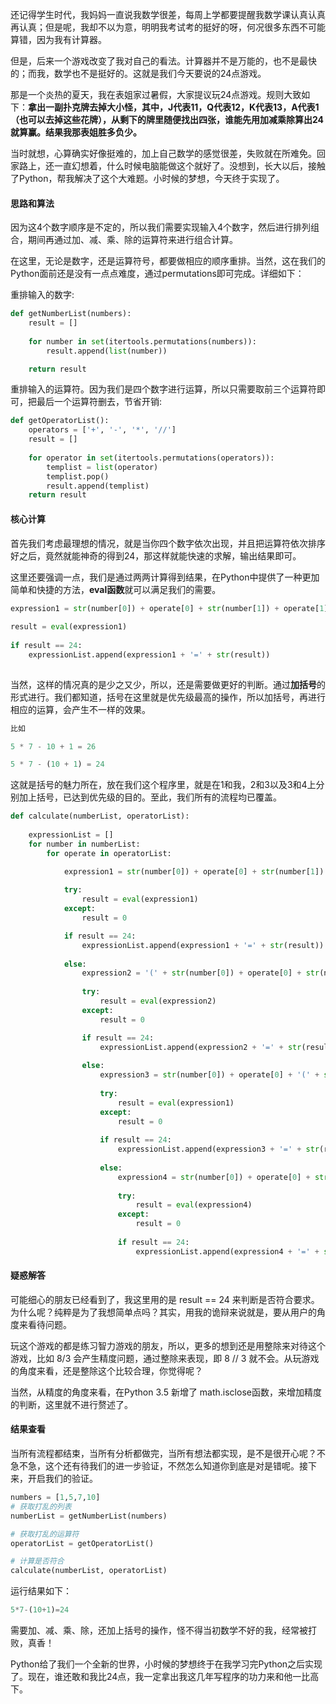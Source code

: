 还记得学生时代，我妈妈一直说我数学很差，每周上学都要提醒我数学课认真认真再认真；但是呢，我却不以为意，明明我考试考的挺好的呀，何况很多东西不可能算错，因为我有计算器。

但是，后来一个游戏改变了我对自己的看法。计算器并不是万能的，也不是最快的；而我，数学也不是挺好的。这就是我们今天要说的24点游戏。

那是一个炎热的夏天，我在表姐家过暑假，大家提议玩24点游戏。规则大致如下：**拿出一副扑克牌去掉大小怪，其中，J代表11，Q代表12，K代表13，A代表1（也可以去掉这些花牌），从剩下的牌里随便找出四张，谁能先用加减乘除算出24就算赢。结果我那表姐胜多负少。**

当时就想，心算确实好像挺难的，加上自己数学的感觉很差，失败就在所难免。回家路上，还一直幻想着，什么时候电脑能做这个就好了。没想到，长大以后，接触了Python，帮我解决了这个大难题。小时候的梦想，今天终于实现了。

#### 思路和算法

因为这4个数字顺序是不定的，所以我们需要实现输入4个数字，然后进行排列组合，期间再通过加、减、乘、除的运算符来进行组合计算。

在这里，无论是数字，还是运算符号，都要做相应的顺序重排。当然，这在我们的Python面前还是没有一点点难度，通过permutations即可完成。详细如下：

重排输入的数字:

```Python
def getNumberList(numbers):
    result = []
    
    for number in set(itertools.permutations(numbers)):
        result.append(list(number))

    return result

```

重排输入的运算符。因为我们是四个数字进行运算，所以只需要取前三个运算符即可，把最后一个运算符删去，节省开销:

```Python
def getOperatorList():
    operators = ['+', '-', '*', '//']
    result = []
    
    for operator in set(itertools.permutations(operators)):
        templist = list(operator)
        templist.pop()
        result.append(templist)
    return result
```

#### 核心计算

首先我们考虑最理想的情况，就是当你四个数字依次出现，并且把运算符依次排序好之后，竟然就能神奇的得到24，那这样就能快速的求解，输出结果即可。

这里还要强调一点，我们是通过两两计算得到结果，在Python中提供了一种更加简单和快捷的方法，**eval函数**就可以满足我们的需要。

```Python
expression1 = str(number[0]) + operate[0] + str(number[1]) + operate[1] + str(number[2]) + operate[2] + str(number[3])
            
result = eval(expression1)
            
if result == 24:
    expressionList.append(expression1 + '=' + str(result))
                
```

当然，这样的情况真的是少之又少，所以，还是需要做更好的判断。通过**加括号**的形式进行。我们都知道，括号在这里就是优先级最高的操作，所以加括号，再进行相应的运算，会产生不一样的效果。

```Python
比如

5 * 7 - 10 + 1 = 26

5 * 7 - (10 + 1) = 24
```

这就是括号的魅力所在，放在我们这个程序里，就是在1和我，2和3以及3和4上分别加上括号，已达到优先级的目的。至此，我们所有的流程均已覆盖。

```Python
def calculate(numberList, operatorList):
    
    expressionList = []
    for number in numberList:
        for operate in operatorList:

            expression1 = str(number[0]) + operate[0] + str(number[1]) + operate[1] + str(number[2]) + operate[2] + str(number[3])
            
            try:
                result = eval(expression1)
            except:
                result = 0

            if result == 24:
                expressionList.append(expression1 + '=' + str(result))
                
            else:
                expression2 = '(' + str(number[0]) + operate[0] + str(number[1]) + ')' + operate[1] + str(number[2]) + operate[2] + str(number[3])
                
                try:
                    result = eval(expression2)
                except:
                    result = 0

                if result == 24:
                    expressionList.append(expression2 + '=' + str(result))
                    
                else:
                    expression3 = str(number[0]) + operate[0] + '(' + str(number[1]) + operate[1] + str(number[2]) + ')' + operate[2] + str(number[3])
                    
                    try:
                        result = eval(expression1)
                    except:
                        result = 0
                    
                    if result == 24:
                        expressionList.append(expression3 + '=' + str(result))
                       
                    else:
                        expression4 = str(number[0]) + operate[0] + str(number[1]) + operate[1] + '(' + str(number[2]) + operate[2] + str(number[3]) + ')'
                        
                        try:
                            result = eval(expression4)
                        except:
                            result = 0
                        
                        if result == 24:
                            expressionList.append(expression4 + '=' + str(result))
```

#### 疑惑解答

可能细心的朋友已经看到了，我这里用的是 result == 24 来判断是否符合要求。为什么呢？纯粹是为了我想简单点吗？其实，用我的诡辩来说就是，要从用户的角度来看待问题。

玩这个游戏的都是练习智力游戏的朋友，所以，更多的想到还是用整除来对待这个游戏，比如 8/3 会产生精度问题，通过整除来表现，即 8 // 3 就不会。从玩游戏的角度来看，还是整除这个比较合理，你觉得呢？

当然，从精度的角度来看，在Python 3.5 新增了 math.isclose函数，来增加精度的判断，这里就不进行赘述了。

#### 结果查看

当所有流程都结束，当所有分析都做完，当所有想法都实现，是不是很开心呢？不急不急，这个还有待我们的进一步验证，不然怎么知道你到底是对是错呢。接下来，开启我们的验证。

```Python
numbers = [1,5,7,10]
# 获取打乱的列表
numberList = getNumberList(numbers)

# 获取打乱的运算符
operatorList = getOperatorList()

# 计算是否符合
calculate(numberList, operatorList)

```

运行结果如下：

```Python
5*7-(10+1)=24

```

需要加、减、乘、除，还加上括号的操作，怪不得当初数学不好的我，经常被打败，真香！

Python给了我们一个全新的世界，小时候的梦想终于在我学习完Python之后实现了。现在，谁还敢和我比24点，我一定拿出我这几年写程序的功力来和他一比高下。